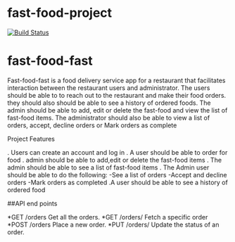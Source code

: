 # fast-food-project
[![Build Status](https://www.travis-ci.com/nanfuka/fast-food-project.svg?branch=160644655-user-place-new-order)](https://www.travis-ci.com/nanfuka/fast-food-project)
# fast-food-fast
Fast-food-fast is a food delivery service app for a restaurant that facilitates  interaction between the restaurant users and administrator. The users should be able to  to reach out to the restaurant and make their food orders. they should also should be able to see a history of ordered foods.    The admin should be able to add, edit or delete the fast-food and  view the list of fast-food items. The administrator should also be able to view a list of orders, accept, decline orders or Mark orders as complete


Project Features

. Users can create an account and log in
. A user should be able to order for food
. admin should be able to add,edit or delete the fast-food items
. The admin should be able to see a list of fast-food items
. The Admin user should be able to do the following:
    -See a list of orders
    -Accept and decline orders
    -Mark orders as completed
.A user should be able to see a history of ordered food

##API end points

*GET /orders
 Get all the orders.
*GET /orders/<orderId>
Fetch a specific order
*POST /orders
Place a new order.
*PUT /orders/<orderId>
Update the status of an order.



